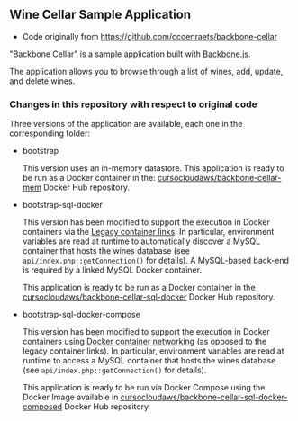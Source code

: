 ## Wine Cellar Sample Application
- Code originally from https://github.com/ccoenraets/backbone-cellar

"Backbone Cellar" is a sample application built with [Backbone.js](http://documentcloud.github.com/backbone/).

The application allows you to browse through a list of wines, add, update, and delete wines.

### Changes in this repository with respect to original code
Three versions of the application are available, each one in the corresponding folder:
* bootstrap

  This version uses an in-memory datastore.
  This application is ready to be run as a Docker container in the: [cursocloudaws/backbone-cellar-mem](https://hub.docker.com/r/cursocloudaws/backbone-cellar-mem/) Docker Hub repository.

* bootstrap-sql-docker

  This version has been modified to support the execution in Docker containers via the [Legacy container links](https://docs.docker.com/engine/userguide/networking/default_network/dockerlinks/). In particular, environment variables are read at runtime to automatically discover a MySQL container that hosts the wines database (see ```api/index.php::getConnection()``` for details).
 A MySQL-based back-end is required by a linked MySQL Docker container.

  This application is ready to be run as a Docker container in the [cursocloudaws/backbone-cellar-sql-docker](https://hub.docker.com/r/cursocloudaws/backbone-cellar-sql-docker/) Docker Hub repository.


* bootstrap-sql-docker-compose

  This version has been modified to support the execution in Docker containers using [Docker container networking](https://docs.docker.com/engine/userguide/networking/) (as opposed to the legacy container links). In particular, environment variables are read at runtime to access a MySQL container that hosts the wines database (see ```api/index.php::getConnection()``` for details).

  This application is ready to be run via Docker Compose using the Docker Image available in  [cursocloudaws/backbone-cellar-sql-docker-composed](https://hub.docker.com/r/cursocloudaws/backbone-cellar-sql-docker-compose/) Docker Hub repository.
